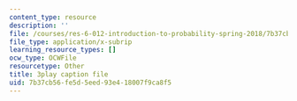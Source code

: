 ```yaml
---
content_type: resource
description: ''
file: /courses/res-6-012-introduction-to-probability-spring-2018/7b37cb56fe5d5eed93e418007f9ca8f5_vfqPpai_9jI.vtt
file_type: application/x-subrip
learning_resource_types: []
ocw_type: OCWFile
resourcetype: Other
title: 3play caption file
uid: 7b37cb56-fe5d-5eed-93e4-18007f9ca8f5
---
```

